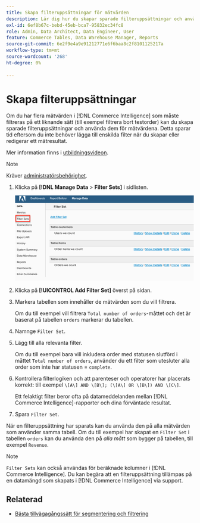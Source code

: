 ```yaml
---
title: Skapa filteruppsättningar för mätvärden
description: Lär dig hur du skapar sparade filteruppsättningar och använder dem på mätvärdena.
exl-id: 6ef8b67c-bebd-45eb-bca7-95832ec34fc8
role: Admin, Data Architect, Data Engineer, User
feature: Commerce Tables, Data Warehouse Manager, Reports
source-git-commit: 6e2f9e4a9e91212771e6f6baa8c2f8101125217a
workflow-type: tm+mt
source-wordcount: '268'
ht-degree: 0%

---
```


# Skapa filteruppsättningar

Om du har flera mätvärden i [!DNL Commerce Intelligence] som måste filtreras på ett liknande sätt (till exempel filtrera bort testorder) kan du skapa sparade filteruppsättningar och använda dem för mätvärdena. Detta sparar tid eftersom du inte behöver lägga till enskilda filter när du skapar eller redigerar ett mätresultat.

Mer information finns i [utbildningsvideon](https://experienceleague.adobe.com/docs/commerce-knowledge-base/kb/how-to/mbi-training-video-filter-sets.html?lang=sv-SE).

>[!NOTE]
>
>Kräver [administratörsbehörighet](../../administrator/user-management/user-management.md).

1. Klicka på **[!DNL Manage Data** > **Filter Sets]** i sidlisten.

   ![](../../assets/create-filter-sets.png)

1. Klicka på **[!UICONTROL Add Filter Set]** överst på sidan.

1. Markera tabellen som innehåller de mätvärden som du vill filtrera.

   Om du till exempel vill filtrera `Total number of orders`-måttet och det är baserat på tabellen `orders` markerar du tabellen.

1. Namnge `Filter Set`.

1. Lägg till alla relevanta filter.

   Om du till exempel bara vill inkludera order med statusen slutförd i måttet `Total number of orders`, använder du ett filter som utesluter alla order som inte har statusen = `complete`.

1. Kontrollera filterlogiken och att parenteser och operatorer har placerats korrekt: till exempel `\[A\] AND \[B\]; (\[A\] OR \[B\]) AND \[C\]`.

   Ett felaktigt filter beror ofta på datameddelanden mellan [!DNL Commerce Intelligence]-rapporter och dina förväntade resultat.

1. Spara `Filter Set`.

När en filteruppsättning har sparats kan du använda den på alla mätvärden som använder samma tabell. Om du till exempel har skapat en `Filter Set` i tabellen `orders` kan du använda den på *alla mått* som bygger på tabellen, till exempel `Revenue`.

>[!NOTE]
>
>`Filter Sets` kan också användas för beräknade kolumner i [!DNL Commerce Intelligence]. Du kan begära att en filteruppsättning tillämpas på en datamängd som skapats i [!DNL Commerce Intelligence] via support.

## Relaterad

* [Bästa tillvägagångssätt för segmentering och filtrering](../../best-practices/segment-filter.md)
